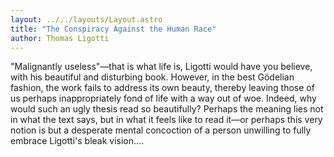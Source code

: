 ```yaml
---
layout: ../../layouts/Layout.astro
title: "The Conspiracy Against the Human Race"
author: Thomas Ligotti
---
```


"Malignantly useless"—that is what life is, Ligotti would have you believe, with his beautiful and disturbing book. However, in the best Gödelian fashion, the work fails to address its own beauty, thereby leaving those of us perhaps inappropriately fond of life with a way out of woe. Indeed, why would such an ugly thesis read so beautifully? Perhaps the meaning lies not in what the text says, but in what it feels like to read it—or perhaps this very notion is but a desperate mental concoction of a person unwilling to fully embrace Ligotti's bleak vision....
